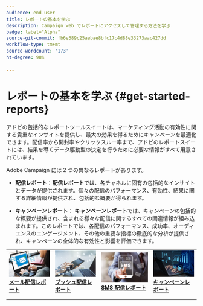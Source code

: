 ```yaml
---
audience: end-user
title: レポートの基本を学ぶ
description: Campaign web でレポートにアクセスして管理する方法を学ぶ
badge: label="Alpha"
source-git-commit: fb6e389c25aebae8bfc17c4d88e33273aac427dd
workflow-type: tm+mt
source-wordcount: '173'
ht-degree: 98%

---
```


# レポートの基本を学ぶ {#get-started-reports}

アドビの包括的なレポートツールスイートは、マーケティング活動の有効性に関する貴重なインサイトを提供し、最大の効果を得るためにキャンペーンを最適化できます。配信率から開封率やクリックスルー率まで、アドビのレポートスイートには、結果を導くデータ駆動型の決定を行うために必要な情報がすべて用意されています。

Adobe Campaign には 2 つの異なるレポートがあります。

* **配信レポート**：**配信レポート**&#x200B;では、各チャネルに固有の包括的なインサイトとデータが提供されます。個々の配信のパフォーマンス、有効性、結果に関する詳細情報が提供され、包括的な概要が得られます。

* **キャンペーンレポート**： **キャンペーンレポート**&#x200B;では、キャンペーンの包括的な概要が提供され、含まれる様々な配信に関するすべての関連情報が組み込まれます。このレポートでは、各配信のパフォーマンス、成功率、オーディエンスのエンゲージメント、その他の重要な指標の徹底的な分析が提供され、キャンペーンの全体的な有効性と影響を評価できます。



<table style="table-layout:fixed"><tr style="border: 0;">
<td>
<a href="email-report.md">
<img alt="リード" src="assets/do-not-localize/email_report.jpeg">
</a>
<div><a href="email-report.md"><strong>メール配信レポート</strong>
</div>
<p>
</td>
<td>
<a href="push-report.md">
<img alt="低頻度" src="assets/do-not-localize/push_report.jpeg">
</a>
<div>
<a href="push-report.md"><strong> プッシュ配信レポート<strong></strong></a>
</div>
<p></td>
<td>
<a href="sms-report.md">
<img alt="検証" src="assets/do-not-localize/sms_report.png">
</a>
<div>
<a href="sms-report.md"><strong> SMS 配信レポート</strong></a>
</div>
<p>
</td>
<td>
<a href="campaign-reports.md">
<img alt="検証" src="assets/do-not-localize/campaign_report.jpeg">
</a>
<div>
<a href="campaign-reports.md"><strong>キャンペーンレポート</strong></a>
</div>
<p>
</td>
</tr></table>
